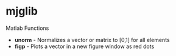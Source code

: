# mjglib
Matlab Functions

* __unorm__ - Normalizes a vector or matrix to [0,1] for all elements
* __figp__  - Plots a vector in a new figure window as red dots
